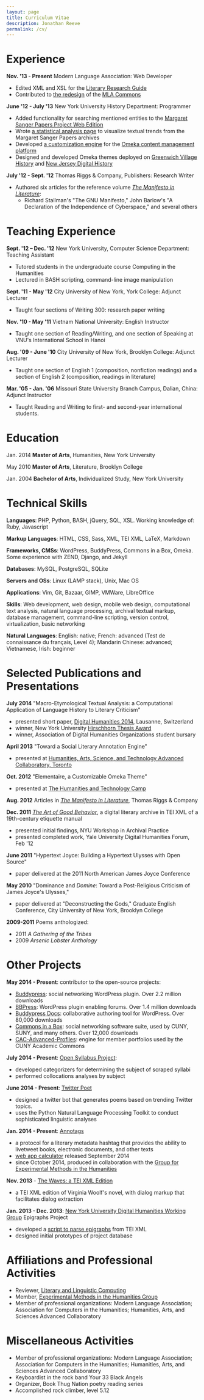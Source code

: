 ```yaml
---
layout: page
title: Curriculum Vitae
description: Jonathan Reeve
permalink: /cv/
---
```


Experience
==========

**Nov. '13 - Present** Modern Language Association: Web Developer

-   Edited XML and XSL for the [Literary Research Guide](http://mlalrg.org/public)
-   Contributed to [the redesign](http://updates.commons.mla.org/2014/07/28/new-theme-for-the-mla-commons/) of the [MLA Commons](http://commons.mla.org)
 
<!--Dec. '13 - April '14 [The Cryptocurrency Analytics Company](http://cryptocurrencyanalytics.com) Programmer-->

<!---   Designed and implemented a Django webapp for client account management-->
<!---   Designed database model in Django and PostgreSQL-->
<!---   Contributed new features for a virtual currency trading engine in Python-->

**June '12 - July '13** New York University History Department: Programmer

-   Added functionality for searching mentioned entities to the [Margaret Sanger Papers Project Web Edition](http://www.nyu.edu/projects/sanger/webedition/app/documents/search.php) 
-   Wrote [a statistical analysis page](http://www.nyu.edu/projects/sanger/webedition/app/documents/stats.php) to visualize textual trends from the Margaret Sanger Papers archives
-   Developed [a customization engine](https://github.com/JonathanReeve/theme-elementaire) for the [Omeka content management platform](http://omeka.org)
-   Designed and developed Omeka themes deployed on [Greenwich Village History](http://gvh.aphdigital.org) and [New Jersey Digital History](http://njdigitalhistory.org/NJDHA/)

**July '12 - Sept. '12** Thomas Riggs & Company, Publishers: Research Writer

 * Authored six articles for the reference volume [*The Manifesto in Literature*](http://www.thomasriggs.net/pages/content/index.asp?PageID=158):
    - Richard Stallman's "The GNU Manifesto," John Barlow's "A Declaration of the Independence of Cyberspace," and several others

Teaching Experience
===================

**Sept. '12 – Dec. '12** New York University, Computer Science Department:
Teaching Assistant

-   Tutored students in the undergraduate course Computing in the
    Humanities
-   Lectured in BASH scripting, command-line image manipulation

**Sept. '11 - May '12** City University of New York, York College: Adjunct
Lecturer

-   Taught four sections of Writing 300: research paper writing

**Nov. '10 - May '11** Vietnam National University: English Instructor

-   Taught one section of Reading/Writing, and one section of Speaking
    at VNU's International School in Hanoi

**Aug. '09 - June '10** City University of New York, Brooklyn College:
Adjunct Lecturer

-   Taught one section of English 1 (composition, nonfiction readings)
    and a section of English 2 (composition, readings in literature)

**Mar. '05 - Jan. '06** Missouri State University Branch Campus, Dalian, China: Adjunct Instructor

-   Taught Reading and Writing to first- and second-year international students. 

Education
=========

Jan. 2014 **Master of Arts**, Humanities, New York University

May 2010 **Master of Arts**, Literature, Brooklyn College

Jan. 2004 **Bachelor of Arts**, Individualized Study, New York University

Technical Skills
================

**Languages**: PHP, Python, BASH, jQuery, SQL, XSL. Working knowledge of: Ruby, Javascript

**Markup Languages**: HTML, CSS, Sass, XML, TEI XML, LaTeX, Markdown

**Frameworks, CMSs**: WordPress, BuddyPress, Commons in a Box, Omeka. Some experience with ZEND, Django, and Jekyll 

**Databases**: MySQL, PostgreSQL, SQLite

**Servers and OSs**: Linux (LAMP stack), Unix, Mac OS

**Applications**: Vim, Git, Bazaar, GIMP, VMWare, LibreOffice

**Skills**: Web development, web design, mobile web design, computational text analysis, natural language processing, archival textual markup, database management, command-line scripting, version control, virtualization, basic networking

**Natural Languages**: English: native; French: advanced (Test de connaissance du français, Level 4); Mandarin Chinese: advanced; Vietnamese, Irish: beginner

Selected Publications and Presentations
=======================================

**July 2014** "Macro-Etymological Textual Analysis: a Computational Application of Language History to Literary Criticism"

-   presented short paper, [Digital Humanities 2014](http://dh2014.org/), Lausanne, Switzerland
-   winner, New York University [Hirschhorn Thesis Award](https://draperprogram.wordpress.com/2014/06/12/congratulations-to-our-hirschhorn-award-nominees-and-winner/) 
-   winner, Association of Digital Humanities Organizations student bursary 

**April 2013** "Toward a Social Literary Annotation Engine"

-   presented at [Humanities, Arts, Science, and Technology Advanced Collaboratory, Toronto](http://hastac2013.org/schedule-2/jonathan-reeve%20)

**Oct. 2012** "Elementaire, a Customizable Omeka Theme"

-   presented at [The Humanities and Technology Camp](http://newyork2012.thatcamp.org/)

**Aug. 2012** Articles in [*The Manifesto in Literature*](http://www.cengage.com/search/productOverview.do;jsessionid=4FD757A6BD2DD6A4F5D0D81734BF2911?N=197&Ntk=P_EPI&Ntt=315361985178615732812460845631655972971&Ntx=mode+matchallpartial), Thomas Riggs & Company

**Dec. 2011** *[The Art of Good Behavior](http://jonreeve.com/behaviour)*, a digital literary archive in TEI XML of a 19th-century etiquette manual

-   presented initial findings, NYU Workshop in Archival Practice
-   presented completed work, Yale University Digital Humanities Forum, Feb '12

**June 2011** "Hypertext Joyce: Building a Hypertext Ulysses with Open Source"

-   paper delivered at the 2011 North American James Joyce Conference

**May 2010** "Dominance and *Domine*: Toward a Post-Religious Criticism of James Joyce's Ulysses,"

-   paper delivered at "Deconstructing the Gods," Graduate English Conference, City University of New York, Brooklyn College

**2009-2011** Poems anthologized:

-   2011 *A Gathering of the Tribes*
-   2009 *Arsenic Lobster Anthology*

Other Projects
==============

**May 2014 - Present**: contributor to the open-source projects: 

 - [Buddypress](http://buddypress.org/): social networking WordPress plugin. Over 2.2 million downloads 
 - [BBPress](https://wordpress.org/plugins/bbpress/): WordPress plugin enabling forums. Over 1.4 million downloads
 - [Buddypress Docs](https://wordpress.org/plugins/buddypress-docs/): collaborative authoring tool for WordPress. Over 80,000 downloads
 - [Commons in a Box](http://commonsinabox.org/): social networking software suite, used by CUNY, SUNY, and many others. Over 12,000 downloads
 - [CAC-Advanced-Profiles](https://github.com/cuny-academic-commons/cac-advanced-profiles): engine for member portfolios used by the CUNY Academic Commons

**July 2014 - Present**: [Open Syllabus Project](http://opensyllabusproject.org/): 

 - developed categorizers for determining the subject of scraped syllabi
 - performed collocations analyses by subject 

**June 2014 - Present**: [Twitter Poet](https://github.com/JonathanReeve/trendhaikubot)

 - designed a twitter bot that generates poems based on trending Twitter topics. 
 - uses the Python Natural Language Processing Toolkit to conduct sophisticated linguistic analyses

**Jan. 2014 - Present**: [Annotags](/projects/annotags/about.html)

 - a protocol for a literary metadata hashtag that provides the ability to livetweet books, electronic documents, and other texts
 - [web app calculator](/projects/annotags) released September 2014
 - since October 2014, produced in collaboration with the [Group for Experimental Methods in the Humanities](http://xpmethod.github.io/) 

**Nov. 2013** - [The Waves: a TEI XML Edition](/projects/waves-tei/waves-tei.xml)

 - a TEI XML edition of Virginia Woolf's novel, with dialog markup that facilitates dialog extraction

**Jan. 2013 - Dec. 2013**: [New York University Digital Humanities Working Group](http://nyudigitalexperiments.com) Epigraphs Project

-   developed a [script to parse epigraphs](https://github.com/JonathanReeve/epi-project) from TEI XML
-   designed initial prototypes of project database


Affiliations and Professional Activities
========================================

 * Reviewer, [Literary and Linguistic Computing](http://oxfordjournals.org/our_journals/litlin)
 * Member, [Experimental Methods in the Humanities Group](http://xpmethod.github.io/) 
 * Member of professional organizations: Modern Language Association; Association for Computers in the Humanities; Humanities, Arts, and Sciences Advanced Collaboratory 


Miscellaneous Activities
========================

 * Member of professional organizations: Modern Language Association; Association for Computers in the Humanities; Humanities, Arts, and Sciences Advanced Collaboratory 
 * Keyboardist in the rock band Your 33 Black Angels
 * Organizer, Book Thug Nation poetry reading series
 * Accomplished rock climber, level 5.12
